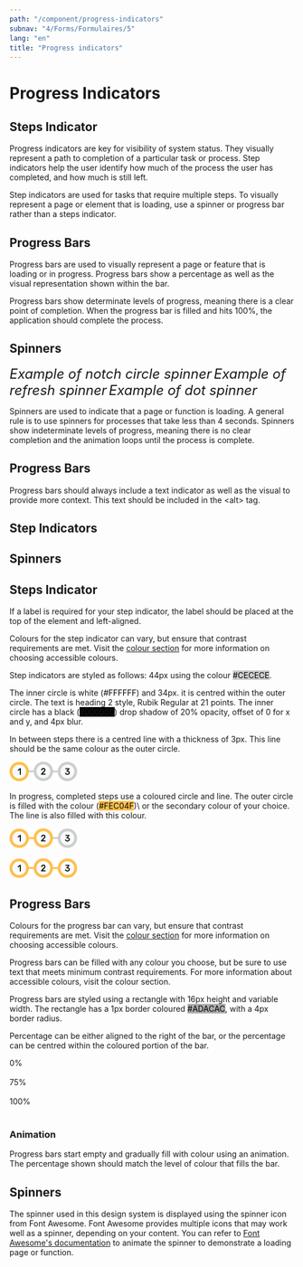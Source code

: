 ```yaml
---
path: "/component/progress-indicators"
subnav: "4/Forms/Formulaires/5"
lang: "en"
title: "Progress indicators"
---
```


<helmet>
<title> Progress Indicators - Aurora Design System </title>
</helmet>

# Progress Indicators

## Steps Indicator

Progress indicators are key for visibility of system status. They visually represent a path to completion of a particular task or process. Step indicators help the user identify how much of the process the user has completed, and how much is still left.

Step indicators are used for tasks that require multiple steps. To visually represent a page or element that is loading, use a spinner or progress bar rather than a steps indicator.

## Progress Bars

Progress bars are used to visually represent a page or feature that is loading or in progress. Progress bars show a percentage as well as the visual representation shown within the bar.

Progress bars show determinate levels of progress, meaning there is a clear point of completion. When the progress bar is filled and hits 100%, the application should complete the process.

## Spinners

<helmet>
    <meta name="viewport" content="width=device-width, initial-scale=1">
    <link rel="stylesheet" href="https://cdnjs.cloudflare.com/ajax/libs/font-awesome/4.7.0/css/font-awesome.min.css">
</helmet>
<i class="fa fa-circle-o-notch fa-spin" style="font-size:24px"><span class="sr-only">Example of notch circle spinner</span></i>
<i class="fa fa-refresh fa-spin" style="font-size:24px"><span class="sr-only">Example of refresh spinner</span></i>
<i class="fa fa-spinner fa-spin" style="font-size:24px"><span class="sr-only">Example of dot spinner</span></i>

Spinners are used to indicate that a page or function is loading. A general rule is to use spinners for processes that take less than 4 seconds. Spinners show indeterminate levels of progress, meaning there is no clear completion and the animation loops until the process is complete.

<documentationtabs>
      <doctabpanel type="html">
          

## Progress Bars

Progress bars should always include a text indicator as well as the visual to provide more context. This text should be included in the &lt;alt&gt; tag.

<codeblock html='
    <div class="progress">
        <div class="progress-bar" role="progressbar" aria-valuenow="0" aria-valuemin="0" aria-valuemax="100">0%</div>
    </div>
' react='' /></codeblock>

<codeblock html='
    <div class="progress">
        <div class="progress-bar" role="progressbar" style="width: 75%" aria-valuenow="75" aria-valuemin="0" aria-valuemax="100">75%</div>
    </div>
' react='' /></codeblock>

<codeblock html='
    <div class="progress">
        <div class="progress-bar" role="progressbar" style="width: 100%" aria-valuenow="100" aria-valuemin="0" aria-valuemax="100">100%</div>
    </div>
' react='' /></codeblock>

## Step Indicators

## Spinners

</doctabpanel>
      <doctabpanel type="react">
      </doctabpanel>
      <doctabpanel type="design">
          

## Steps Indicator
          
If a label is required for your step indicator, the label should be placed at the top of the element and left-aligned.

Colours for the step indicator can vary, but ensure that contrast requirements are met. Visit the [colour section](colour.md) for more information on choosing accessible colours.

Step indicators are styled as follows: 44px using the colour <badge style="background-color: #CECECE;color:black;">#CECECE</badge>.

The inner circle is white \(<badge style="background-color: #FFFFFF;color:black;">#FFFFFF</badge>\) and 34px. it is centred within the outer circle. The text is heading 2 style, Rubik Regular at 21 points.  The inner circle has a black \(<badge style="background-color: #000000;">#000000</badge>\) drop shadow of 20% opacity, offset of 0 for x and y, and 4px blur.

In between steps there is a centred line with a thickness of 3px. This line should be the same colour as the outer circle.

![Steps indicator component on step 1](../../../img\components\steps_indicator_1.png)

In progress, completed steps use a coloured circle and line. The outer circle is filled with the colour \(<badge style="background-color: #FEC04F;color:black;">#FEC04F</badge>\)\ or the secondary colour of your choice. The line is also filled with this colour.

![Steps indicator component on step 2](../../../img\components\steps_indicator_2.png)

![Steps indicator component on step 3](../../../img\components\steps_indicator_3.png)

## Progress Bars

Colours for the progress bar can vary, but ensure that contrast requirements are met. Visit the [colour section](colour.md) for more information on choosing accessible colours.

Progress bars can be filled with any colour you choose, but be sure to use text that meets minimum contrast requirements. For more information about accessible colours, visit the colour section.

Progress bars are styled using a rectangle with 16px height and variable width. The rectangle has a 1px border coloured <badge style="background-color: #ADACAC;color:black;">#ADACAC</badge>, with a 4px border radius.

Percentage can be either aligned to the right of the bar, or the percentage can be centred within the coloured portion of the bar.

<div class="progress">
  <div class="progress-bar" role="progressbar" aria-valuenow="0" aria-valuemin="0" aria-valuemax="100">0%</div>
</div>

<br>

<div class="progress">
  <div class="progress-bar" role="progressbar" style="width: 75%" aria-valuenow="75" aria-valuemin="0" aria-valuemax="100">75%</div>
</div>

<br>

<div class="progress">
  <div class="progress-bar" role="progressbar" style="width: 100%" aria-valuenow="100" aria-valuemin="0" aria-valuemax="100">100%</div>
</div>

<br>

### Animation

Progress bars start empty and gradually fill with colour using an animation. The percentage shown should match the level of colour that fills the bar.

## Spinners

The spinner used in this design system is displayed using the spinner icon from Font Awesome. Font Awesome provides multiple icons that may work well as a spinner, depending on your content. You can refer to [Font Awesome's documentation](https://fontawesome.com/how-to-use/on-the-web/styling/animating-icons) to animate the spinner to demonstrate a loading page or function.

</doctabpanel>
    </documentationtabs>

